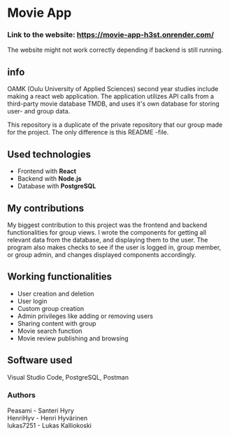# Movie App
### Link to the website: https://movie-app-h3st.onrender.com/
The website might not work correctly depending if backend is still running.

## info
OAMK (Oulu University of Applied Sciences) second year studies include making a react web application. The application utilizes API calls from a third-party movie database TMDB, and uses it's own database for storing user- and group data.

This repository is a duplicate of the private repository that our group made for the project. The only difference is this README -file.

## Used technologies
* Frontend with **React**
* Backend with **Node.js**
* Database with **PostgreSQL**

## My contributions
My biggest contribution to this project was the frontend and backend functionalities for group views. I wrote the components for getting all relevant data from the database, and displaying them to the user. 
The program also makes checks to see if the user is logged in, group member, or group admin, and changes displayed components accordingly.

## Working functionalities
* User creation and deletion
* User login
* Custom group creation
* Admin privileges like adding or removing users
* Sharing content with group
* Movie search function
* Movie review publishing and browsing


## Software used
Visual Studio Code, PostgreSQL, Postman


### Authors

Peasami - Santeri Hyry\
HenriHyv - Henri Hyvärinen\
lukas7251 - Lukas Kalliokoski


